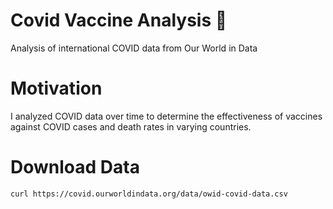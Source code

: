 # Covid Vaccine Analysis 🦠 
Analysis of international COVID data from Our World in Data

# Motivation
I analyzed COVID data over time to determine the effectiveness of vaccines against COVID cases and death rates in varying countries. 

# Download Data
`curl https://covid.ourworldindata.org/data/owid-covid-data.csv`
